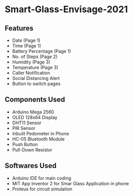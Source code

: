 # Smart-Glass-Envisage-2021

Features
-----------

- Date (Page 1)
- Time (Page 1)
- Battery Percentage (Page 1)
- No. of Steps (Page 2)
- Humidity (Page 3)
- Temperature (Page 3)
- Caller Notification
- Social Distancing Alert
- Button to switch pages

Components Used
----------------

- Arduino Mega 2560
- OLED 128x64 Display
- DHT11 Sensor
- PIR Sensor
- Inbuilt Pedometer in Phone
- HC-05 Bluetooth Module
- Push Button
- Pull-Down Resistor


Softwares Used
---------------

- Arduino IDE for main coding
- MIT App Inventor 2 for Smar Glass Application in phone
- Proteus for circuit simulation
